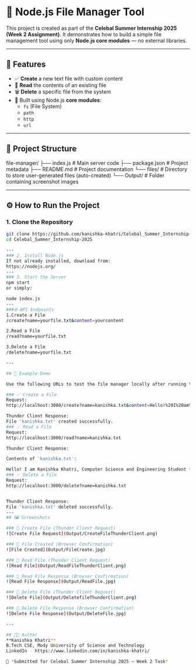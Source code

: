 # 📁 Node.js File Manager Tool

This project is created as part of the **Celebal Summer Internship 2025 (Week 2 Assignment)**. It demonstrates how to build a simple file management tool using only **Node.js core modules** — no external libraries.

---

## 🚀 Features

- ✅ **Create** a new text file with custom content  
- 📖 **Read** the contents of an existing file  
- 🗑️ **Delete** a specific file from the system  
- 🧱 Built using Node.js **core modules**:
  - `fs` (File System)
  - `path`
  - `http`
  - `url`

---

## 📁 Project Structure

file-manager/
├── index.js # Main server code
├── package.json # Project metadata
├── README.md # Project documentation
└── files/ # Directory to store user-generated files (auto-created)
└── Output/ # Folder containing screenshot images


---

## ⚙️ How to Run the Project

### 1. Clone the Repository

```bash
git clone https://github.com/kanishka-khatri/Celebal_Summer_Internship-2025.git
cd Celebal_Summer_Internship-2025

---
### 2. Install Node.js
If not already installed, download from:
https://nodejs.org/
---
### 3. Start the Server
npm start
or simply:

node index.js
---
###🌐 API Endpoints
1.Create a File
/create?name=yourfile.txt&content=yourcontent

2.Read a File
/read?name=yourfile.txt

3.Delete a File
/delete?name=yourfile.txt

---

## 🧪 Example Demo

Use the following URLs to test the file manager locally after running the server:

### ✅ Create a File
Request:
http://localhost:3000/create?name=kanishka.txt&content=Hello!%20I%20am%20Kanishka%20Khatri,%20Computer%20Science%20and%20Engineering%20Student%20from%20Mody%20University

Thunder Client Response:
File 'kanishka.txt' created successfully.
### ✅ Read a File
Request:
http://localhost:3000/read?name=kanishka.txt

Thunder Client Response:

Contents of 'kanishka.txt':

Hello! I am Kanishka Khatri, Computer Science and Engineering Student from Mody University
### ✅ Delete a File
Request:
http://localhost:3000/delete?name=kanishka.txt


Thunder Client Response:
File 'kanishka.txt' deleted successfully.
---
## 🖼️ Screenshots

### 🔹 Create File (Thunder Client Request)
![Create File Request](Output/CreateFileThunderClient.png)

### 🔹 File Created (Browser Confirmation)
![File Created](Output/FileCreate.jpg)

### 🔹 Read File (Thunder Client Request)
![Read File](Output/ReadFileThunderClient.png)

### 🔹 Read File Response (Browser Confirmation)
![Read File Response](Output/ReadFile.jpg)

### 🔹 Delete File (Thunder Client Request)
![Delete File](Output/DeletefileThunderClient.png)

### 🔹 Delete File Response (Browser Confirmation)
![Delete File Response](Output/DeleteFile.jpg)

---

## 👩‍💻 Author  
**Kanishka Khatri**  
B.Tech CSE, Mody University of Science and Technology 
LinkedIn - https://www.linkedin.com/in/kanishka-khatri/ 

📌 *Submitted for Celebal Summer Internship 2025 – Week 2 Task*
